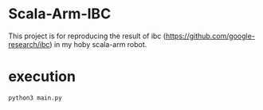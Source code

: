 # Scala-Arm-IBC
This project is for reproducing the result of ibc (https://github.com/google-research/ibc) in my hoby scala-arm robot.

# execution
```
python3 main.py
```